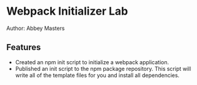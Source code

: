 # Webpack Initializer Lab

Author: Abbey Masters

## Features
* Created an npm init script to initialize a webpack application.
* Published an init script to the npm package repository. This script will write all of the template files for you and install all dependencies.